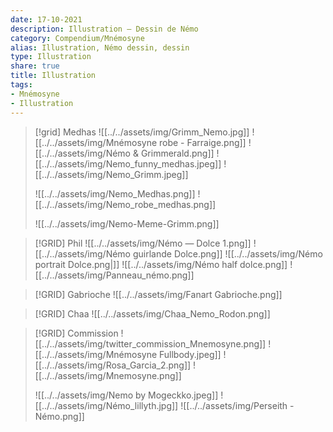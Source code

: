```yaml
---
date: 17-10-2021
description: Illustration — Dessin de Némo
category: Compendium/Mnémosyne
alias: Illustration, Némo dessin, dessin
type: Illustration
share: true
title: Illustration
tags:
- Mnémosyne
- Illustration
---
```


> [!grid] Medhas
> ![[../../assets/img/Grimm_Nemo.jpg]] ![[../../assets/img/Mnémosyne robe - Farraige.png]]
> ![[../../assets/img/Némo & Grimmerald.png]] ![[../../assets/img/Nemo_funny_medhas.jpeg]] ![[../../assets/img/Nemo_Grimm.jpeg]]
>
> ![[../../assets/img/Nemo_Medhas.png]] ![[../../assets/img/Nemo_robe_medhas.png]]
>
> ![[../../assets/img/Nemo-Meme-Grimm.png]]
>

> [!GRID] Phil
> ![[../../assets/img/Némo — Dolce 1.png]] ![[../../assets/img/Némo guirlande Dolce.png]] ![[../../assets/img/Némo portrait Dolce.png|]]
> ![[../../assets/img/Némo half dolce.png]] ![[../../assets/img/Panneau_némo.png]]

> [!GRID] Gabrioche
> ![[../../assets/img/Fanart Gabrioche.png]]

>[!GRID] Chaa
> ![[../../assets/img/Chaa_Nemo_Rodon.png]]


>[!GRID] Commission
>![[../../assets/img/twitter_commission_Mnemosyne.png]] ![[../../assets/img/Mnémosyne Fullbody.jpeg]]
>![[../../assets/img/Rosa_Garcia_2.png]] ![[../../assets/img/Mnemosyne.png]]
>
> ![[../../assets/img/Nemo by Mogeckko.jpeg]] ![[../../assets/img/Némo_lillyth.jpg]]
> ![[../../assets/img/Perseith - Némo.png]]
